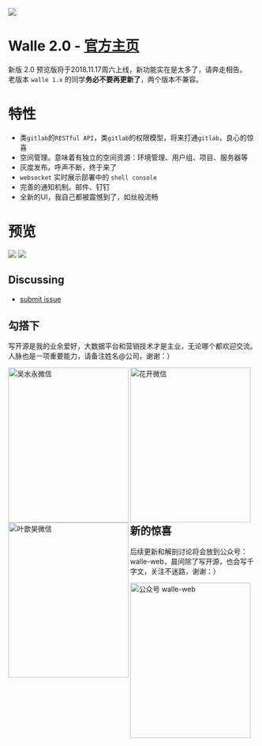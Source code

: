 ![](https://raw.github.com/meolu/walle-web/master/logo.jpg)

Walle 2.0 - [官方主页](https://www.walle-web.io) 
=========================
新版 2.0 预览版将于2018.11.17周六上线，新功能实在是太多了，请奔走相告。  
老版本 `walle 1.x` 的同学**务必不要再更新了**，两个版本不兼容。

特性
=========================
- 类`gitlab`的`RESTful API`，类`gitlab`的权限模型，将来打通`gitlab`，良心的惊喜
- 空间管理。意味着有独立的空间资源：环境管理、用户组、项目、服务器等
- 灰度发布。呼声不断，终于来了
- `websocket` 实时展示部署中的 `shell console`
- 完善的通知机制。邮件、钉钉
- 全新的UI，我自己都被震憾到了，如丝般流畅

预览
=========================
![](https://raw.github.com/meolu/walle-web/master/screenshot/projects.png)
![](https://raw.github.com/meolu/walle-web/master/screenshot/deploy.png)


Discussing
----------
- [submit issue](https://github.com/meolu/walle-web/issues/new)


勾搭下
--------
写开源是我的业余爱好，大数据平台和营销技术才是主业，无论哪个都欢迎交流。人脉也是一项重要能力，请备注姓名@公司，谢谢：）

<img src="https://raw.githubusercontent.com/meolu/walle-web/master/weixin-wushuiyong.jpg" width="244" height="314" alt="吴水永微信" align=left />

<img src="https://raw.githubusercontent.com/meolu/walle-web/master/weixin-huakai.jpg" width="244" height="314" alt="花开微信" align=left />

<img src="https://raw.githubusercontent.com/meolu/walle-web/master/weixin-ye.jpg" width="244" height="314" alt="叶歆昊微信" align=left />  



新的惊喜
--------
后续更新和解剖讨论将会放到公众号：walle-web，晨间除了写开源，也会写千字文，关注不迷路，谢谢：）

<img src="https://raw.githubusercontent.com/meolu/walle-web/master/wechat-gzh.jpg" width="244" height="314" alt="公众号 walle-web" />

